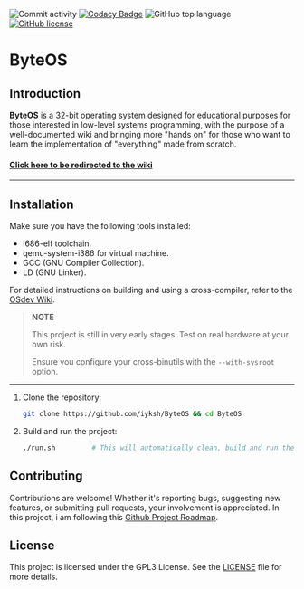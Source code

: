 ![Commit activity](https://img.shields.io/github/commit-activity/m/iyksh/ByteOS)
[![Codacy Badge](https://app.codacy.com/project/badge/Grade/9c8eee0fc7554427aa7100e8e6662ee5)](https://app.codacy.com/gh/iyksh/ByteOS/dashboard?utm_source=gh&utm_medium=referral&utm_content=&utm_campaign=Badge_grade)
![GitHub top language](https://img.shields.io/github/languages/top/iyksh/ByteOS?logo=c&label=)
[![GitHub license](https://img.shields.io/github/license/iyksh/ByteOS)](https://github.com/iyksh/ByteOS/LICENSE)

# ByteOS

## Introduction

**ByteOS** is a 32-bit operating system designed for educational purposes for those interested in low-level systems programming, 
with the purpose of a well-documented wiki and bringing more "hands on" for those who want to learn the implementation of "everything" made from scratch.

#### [Click here to be redirected to the wiki](https://github.com/iyksh/ByteOS/wiki) 

---

## Installation

Make sure you have the following tools installed:

- i686-elf toolchain.
- qemu-system-i386 for virtual machine.
- GCC (GNU Compiler Collection).
- LD (GNU Linker).

For detailed instructions on building and using a cross-compiler, refer to the [OSdev Wiki](https://osdev.wiki/wiki/GCC_Cross-Compiler).

> **NOTE**
>
> This project is still in very early stages. Test on real hardware at your own risk.
> 
> Ensure you configure your cross-binutils with the `--with-sysroot` option.

---

1. Clone the repository:
   ```bash
   git clone https://github.com/iyksh/ByteOS && cd ByteOS
   ```

2. Build and run the project:
   ```bash
   ./run.sh         # This will automatically clean, build and run the project with QEMU
   ```

## Contributing

Contributions are welcome! Whether it's reporting bugs, suggesting new features, or submitting pull requests, your involvement is appreciated. In this project, i am following this [Github Project Roadmap](https://github.com/users/iyksh/projects/3).

## License

This project is licensed under the GPL3 License. See the [LICENSE](LICENSE) file for more details.

